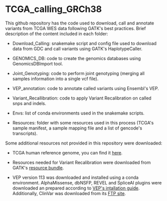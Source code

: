 # TCGA_calling_GRCh38

This github repository has the code used to download, call and annotate variants from TCGA WES data following GATK's best practices. Brief description of the content included in each folder:

- Download_Calling: snakemake script and config file used to download data from GDC and call variants using GATK's HaplotypeCaller.

- GENOMICS_DB: code to create the genomics databases using GenomicsDBImport tool.

- Joint_Genotyping: code to perform joint genotyping (merging all samples information into a single vcf file).

- VEP_annotation: code to annotate called variants using Ensembl's VEP.

- Variant_Recallibration: code to apply Variant Recalibration on called snps and indels.

- Envs: list of conda environments used in the snakemake scripts.

- Resources: folder with some resources used in this process (TCGA's sample manifest, a sample mapping file and a list of gencode's transcripts).

Some additional resources not provided in this repository were downloaded:

- TCGA human reference genome, you can find it [here](https://gdc.cancer.gov/about-data/gdc-data-processing/gdc-reference-files).

- Resources needed for Variant Recalibration were downloaded from GATK's [resource bundle](https://gatk.broadinstitute.org/hc/en-us/articles/360035890811-Resource-bundle).

- VEP version 113 was downloaded and installed using a conda environment. AlphaMissense, dbNSFP, REVEL and SpliceAI plugins were downloaded an prepared according to [VEP's intallation guide](https://www.ensembl.org/info/docs/tools/vep/script/vep_download.html). Additionally, ClinVar was downloaded from its [FTP site](https://www.ncbi.nlm.nih.gov/clinvar/).
